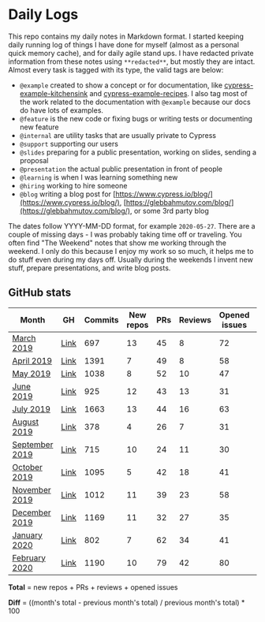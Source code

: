 # Daily Logs

This repo contains my daily notes in Markdown format. I started keeping daily running log of things I have done for myself (almost as a personal quick memory cache), and for daily agile stand ups. I have redacted private information from these notes using `**redacted**`, but mostly they are intact. Almost every task is tagged with its type, the valid tags are below:
- `@example` created to show a concept or for documentation, like [cypress-example-kitchensink](https://github.com/cypress-io/cypress-example-kitchensink) and [cypress-example-recipes](https://github.com/cypress-io/cypress-example-recipes). I also tag most of the work related to the documentation with `@example` because our docs do have lots of examples.
- `@feature` is the new code or fixing bugs or writing tests or documenting new feature
- `@internal` are utility tasks that are usually private to Cypress
- `@support` supporting our users
- `@slides` preparing for a public presentation, working on slides, sending a proposal
- `@presentation` the actual public presentation in front of people
- `@learning` is when I was learning something new
- `@hiring` working to hire someone
- `@blog` writing a blog post for [https://www.cypress.io/blog/](https://www.cypress.io/blog/), [https://glebbahmutov.com/blog/](https://glebbahmutov.com/blog/), or some 3rd party blog

The dates follow YYYY-MM-DD format, for example `2020-05-27`. There are a couple of missing days - I was probably taking time off or traveling. You often find "The Weekend" notes that show me working through the weekend. I only do this because I enjoy my work so so much, it helps me to do stuff even during my days off. Usually during the weekends I invent new stuff, prepare presentations, and write blog posts.

## GitHub stats

Month | GH | Commits | New repos | PRs | Reviews | Opened issues | Total | Diff
--- | --- | --- | --- | --- | --- | --- | --- | ---
[March 2019](./2019/03-March-2019.md) | [Link](https://github.com/bahmutov?tab=overview&from=2019-03-01&to=2019-03-31) | 697 | 13 | 45 | 8 | 72 | 138 |
[April 2019](./2019/04-April-2019.md) | [Link](https://github.com/bahmutov?tab=overview&from=2019-04-01&to=2019-04-30) | 1391 | 7 | 49 | 8 | 58 | 122 | -12%
[May 2019](./2019/05-May-2019.md) | [Link](https://github.com/bahmutov?tab=overview&from=2019-05-01&to=2019-05-31) | 1038 | 8 | 52 | 10 | 47 | 117 | -4%
[June 2019](./2019/06-June-2019.md) | [Link](https://github.com/bahmutov?tab=overview&from=2019-06-01&to=2019-06-30) | 925 | 12 | 43 | 13 | 31 | 99 | -18%
[July 2019](./2019/07-July-2019.md) | [Link](https://github.com/bahmutov?tab=overview&from=2019-07-01&to=2019-07-31) | 1663 | 13 | 44 | 16 | 63 | 136 | +37%
[August 2019](./2019/08-August-2019.md) | [Link](https://github.com/bahmutov?tab=overview&from=2019-08-01&to=2019-08-31) | 378 | 4 | 26 | 7 | 31 | 68 | -50%
[September 2019](./2019/09-September-2019.md) | [Link](https://github.com/bahmutov?tab=overview&from=2019-09-01&to=2019-09-30) | 715 | 10 | 24 | 11 | 30 | 75 | +10%
[October 2019](./2019/10-October-2019.md) | [Link](https://github.com/bahmutov?tab=overview&from=2019-10-01&to=2019-10-31) | 1095 | 5 | 42 | 18 | 41 | 106 | +41%
[November 2019](./2019/11-November-2019.md) | [Link](https://github.com/bahmutov?tab=overview&from=2019-11-01&to=2019-11-30) | 1012 | 11 | 39 | 23 | 58 | 131 | +23%
[December 2019](./2019/12-December-2019.md) | [Link](https://github.com/bahmutov?tab=overview&from=2019-12-01&to=2019-12-31) | 1169 | 11 | 32 | 27 | 35 | 105 | -20%
[January 2020](./2020/01-January-2020.md) | [Link](https://github.com/bahmutov?tab=overview&from=2020-01-01&to=2020-01-31) | 802 | 7 | 62 | 34 | 41 | 144 | +37%
[February 2020](./2020/02-February-2020.md) | [Link](https://github.com/bahmutov?tab=overview&from=2020-02-01&to=2020-02-29) | 1190 | 10 | 79 | 42 | 80 | 211 | +46%

**Total** = new repos + PRs + reviews + opened issues

**Diff** = ((month's total - previous month's total) / previous month's total) * 100
